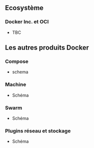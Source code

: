 ## Ecosystème

### Docker Inc. et OCI

- TBC

## Les autres produits Docker

### Compose

- schema

### Machine

- Schéma

### Swarm

- Schéma

### Plugins réseau et stockage

- Schéma

